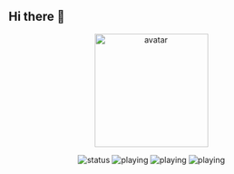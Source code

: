 ## Hi there 👋

<p align="center">
  <img src="https://r2.haunt.gg/avatar/3f7fd6a8-9ec0-4bdd-a319-bbc9df0bd9ea.jpeg" alt="avatar" width="200" />
</p>

<p align="center">
  <img src="https://api.statusbadges.me/badge/status/864135836727508994" alt="status" />
  <img src="https://api.statusbadges.me/badge/playing/864135836727508994" alt="playing" />
  <img src="https://api.statusbadges.me/badge/vscode/864135836727508994" alt="playing" />
  <img src="https://api.statusbadges.me/badge/spotify/864135836727508994" alt="playing" />
</p>